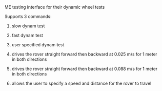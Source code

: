ME testing interface for their dynamic wheel tests

Supports 3 commands:
1. slow dynam test
2. fast dynam test
3. user specified dynam test

1. drives the rover straight forward then backward at 0.025 m/s for 1 meter in both directions
2. drives the rover straight forward then backward at 0.088 m/s for 1 meter in both directions
3. allows the user to specify a speed and distance for the rover to travel